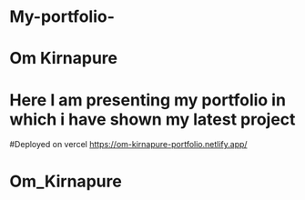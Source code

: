 ﻿# My-portfolio-

# Om Kirnapure

# Here I am presenting my portfolio in which i have shown my latest project
#Deployed on vercel https://om-kirnapure-portfolio.netlify.app/

# Om_Kirnapure
